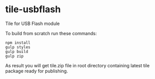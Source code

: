 # tile-usbflash
Tile for USB Flash module

To build from scratch run these commands:
```
npm install
gulp styles
gulp build
gulp zip
```

As result you will get tile.zip file in root directory containing latest tile package ready for publishing.